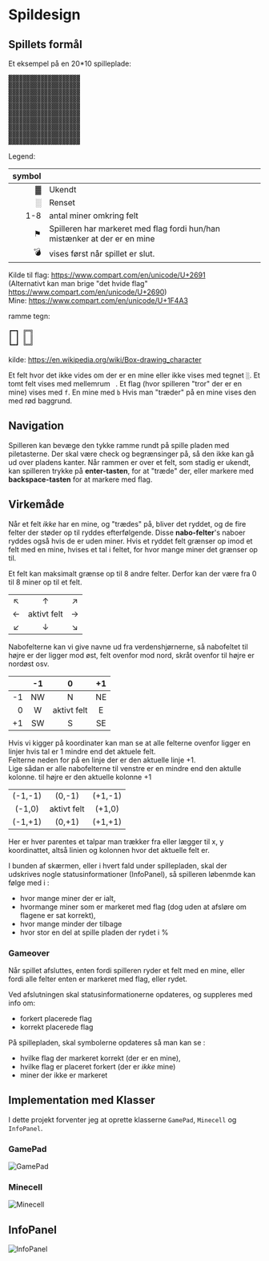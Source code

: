 # Spildesign

## Spillets formål


Et eksempel på en 20*10 spilleplade:
```text
▓▓▓▓▓▓▓▓▓▓▓▓▓▓▓▓▓▓▓▓
▓▓▓▓▓▓▓▓▓▓▓▓▓▓▓▓▓▓▓▓
▓▓▓▓▓▓▓▓▓▓▓▓▓▓▓▓▓▓▓▓
▓▓▓▓▓▓▓▓▓▓▓▓▓▓▓▓▓▓▓▓
▓▓▓▓▓▓▓▓▓▓▓▓▓▓▓▓▓▓▓▓
▓▓▓▓▓▓▓▓▓▓▓▓▓▓▓▓▓▓▓▓
▓▓▓▓▓▓▓▓▓▓▓▓▓▓▓▓▓▓▓▓
▓▓▓▓▓▓▓▓▓▓▓▓▓▓▓▓▓▓▓▓
▓▓▓▓▓▓▓▓▓▓▓▓▓▓▓▓▓▓▓▓
▓▓▓▓▓▓▓▓▓▓▓▓▓▓▓▓▓▓▓▓
```
Legend:

| symbol | |
|-:|:-|
| ▓ | Ukendt |
| ░ | Renset |
| 1-8 | antal miner omkring felt |
| ⚑ | Spilleren har markeret med flag fordi hun/han mistænker at der er en mine |
| 💣 | vises først når spillet er slut. |

Kilde til flag: <https://www.compart.com/en/unicode/U+2691>  
(Alternativt kan man brige "det hvide flag" <https://www.compart.com/en/unicode/U+2690>)  
Mine: <https://www.compart.com/en/unicode/U+1F4A3>

ramme tegn:
```text
┏━┓ ╔═╗
┃ ┃ ║ ║
┗━┛ ╚═╝ 
```
kilde: <https://en.wikipedia.org/wiki/Box-drawing_character>

Et felt hvor det ikke vides om der er en mine eller ikke vises med tegnet `░`.
Et tomt felt vises med mellemrum ` `.
Et flag (hvor spilleren "tror" der er en mine) vises med `f`.
En mine med `b`
Hvis man "træder" på en mine vises den med rød baggrund.

## Navigation

Spilleren kan bevæge den tykke ramme rundt på spille pladen med piletasterne. Der skal være check og begrænsinger på, så den ikke kan gå ud over pladens kanter.
Når rammen er over et felt, som stadig er ukendt, kan spilleren trykke på __enter-tasten__, for at "træde" der, eller markere med __backspace-tasten__ for at markere med flag.



## Virkemåde

Når et felt _ikke_ har en mine, og "trædes" på, bliver det ryddet, og de fire felter der støder op til ryddes efterfølgende. Disse __nabo-felter__'s naboer ryddes også hvis de er uden miner. Hvis et ryddet felt grænser op imod et felt med en mine, hvises et tal i feltet, for hvor mange miner det grænser op til.

Et felt kan maksimalt grænse op til 8 andre felter. Derfor kan der være fra 0 til 8 miner op til et felt.

||||
|:-:|:-:|:-:|
|↖|↑|↗|
|←|aktivt felt|→|
|↙|↓|↘|

Nabofelterne kan vi give navne ud fra verdenshjørnerne, så nabofeltet til højre er der ligger mod øst, felt ovenfor mod nord, skråt ovenfor til højre er nordøst osv.

||-1|0|+1|
|-:|:-:|:-:|:-:|
|-1|NW|N|NE|
|0|W|aktivt felt|E|
|+1|SW|S|SE|

Hvis vi kigger på koordinater kan man se at alle felterne ovenfor ligger en linjer hvis tal er 1 mindre end det aktuele felt.  
Felterne neden for på en linje der er den aktuelle linje +1.  
Lige sådan er alle nabofelterne til venstre er en mindre end den aktulle kolonne. til højre er den aktuelle kolonne +1

||||
|:-:|:-:|:-:|
|(-1,-1)|(0,-1)|(+1,-1)|
|(-1,0)|aktivt felt|(+1,0)|
|(-1,+1)|(0,+1)|(+1,+1)|

Her er hver parentes et talpar man trækker fra eller lægger til x, y koordinattet, altså linien og kolonnen hvor det aktuelle felt er.


I bunden af skærmen, eller i hvert fald under spillepladen, skal der udskrives nogle statusinformationer (InfoPanel), så spilleren løbenmde kan følge med i :
* hvor mange miner der er ialt, 
* hvormange miner som er markeret med flag (dog uden at afsløre om flagene er sat korrekt), 
* hvor mange minder der tilbage
* hvor stor en del at spille pladen der rydet i %

### Gameover
Når spillet afsluttes, enten fordi spilleren ryder et felt med en mine, eller fordi alle felter enten er markeret med flag, eller rydet.

Ved afslutningen skal statusinformationerne opdateres, og suppleres med info om:
* forkert placerede flag
* korrekt placerede flag

På spillepladen, skal symbolerne opdateres så man kan se : 
* hvilke flag der markeret korrekt (der er en mine), 
* hvilke flag er placeret forkert (der er _ikke_ mine)
* miner der ikke er markeret

## Implementation med Klasser

I dette projekt forventer jeg at oprette klasserne `GamePad`, `Minecell` og `InfoPanel`.

### GamePad

![GamePad](https://www.plantuml.com/plantuml/png/SoWkIImgAStDuU9ApaaiBbPmJynD3KXCKQZcKW22F9_ClDHY1Ik5pBmIY81pVavfBhA8ja9oQavEiO8lK2M85QqJomML09bLa9YY0JC5g4K7rGHDgChKiiISqiIIL90XnHgQN5orN5mEgNafG8S10000 "GamePad")


### Minecell

![Minecell](https://www.plantuml.com/plantuml/png/RP112i8m44NtFSNiMca5rmL14DpP2uYBQH9j84saauf5F8NW0Js9OvjQ4Ri9yt_V_vEio6FZszf4mY0HRBLLGXa3rmZuIw52UckGG-cSWIKSq93gpJbSMDRMXwdxcbAWhYuPo45Ks30NFn_tE7XMOLDsDUVImB2_22cQrePj9VzN7hIL1PQkRIWveSp7XNVPViR4Pzo7_uLhhI-cliGEy0JstBItUBSdiz0-NaRvZS5ZBv-Tba4UCv9BpW4PTCFnkrTqYrRAIdxb5m00 "Minecell")

## InfoPanel

![InfoPanel](https://www.plantuml.com/plantuml/png/NOwn2iCm44Ft-ueR4_e7dR9sA7Jf1rniEHWkvs0xK-c_zmY5b6hJGqAQMfVQzrM9AAYqndopL1vYq1UnQys6nbVErWzV8OwM-nzEAikl3mgfY4vYsMS5M-dW3JN04qVaSauDuvSyjoWTGyecwjsv51tfxUScMFIR7m00 "InfoPanel")

